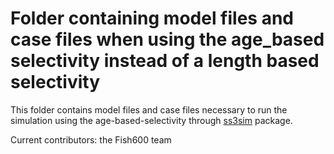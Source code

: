 Folder containing model files and case files when using the age_based selectivity instead of a length based selectivity
=======================

This folder contains model files and case files necessary to run the simulation using the age-based-selectivity through 
 [ss3sim](https://github.com/ss3sim/ss3sim) package.

Current contributors: the Fish600 team
